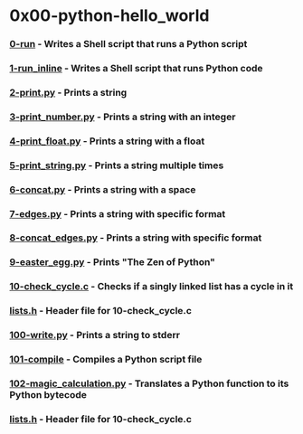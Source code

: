 # 0x00-python-hello_world
### [0-run](./0-run) - Writes a Shell script that runs a Python script
### [1-run_inline](./1-run_inline) - Writes a Shell script that runs Python code
### [2-print.py](./2-print.py) - Prints a string
### [3-print_number.py](./3-print_number.py) - Prints a string with an integer
### [4-print_float.py](./4-print_float.py) - Prints a string with a float
### [5-print_string.py](./5-print_string.py) - Prints a string multiple times
### [6-concat.py](./6-concat.py) - Prints a string with a space
### [7-edges.py](./7-edges.py) - Prints a string with specific format
### [8-concat_edges.py](./8-concat_edges.py) - Prints a string with specific format
### [9-easter_egg.py](./9-easter_egg.py) - Prints "The Zen of Python"
### [10-check_cycle.c](./10-check_cycle.c) - Checks if a singly linked list has a cycle in it
### [lists.h](./lists.h) - Header file for 10-check_cycle.c
### [100-write.py](./100-write.py) - Prints a string to stderr
### [101-compile](./101-compile) - Compiles a Python script file
### [102-magic_calculation.py](./102-magic_calculation.py) - Translates a Python function to its Python bytecode
### [lists.h](./lists.h) - Header file for 10-check_cycle.c